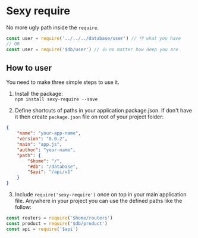 # Sexy require
No more ugly path inside the `require`. <br/>
```js
const user = require('../../../database/user') // 👎 what you have
// OR
const user = require('$db/user') // 👍 no matter how deep you are
```

## How to user
You need to make three simple steps to use it.
1. Install the package:<br/>
	`npm install sexy-require --save`

2. Define shortcuts of paths in your application package.json. If don't have it then create `package.json` file on root of your project folder:
```json
{
	"name": "your-app-name",
	"version": "0.0.2",
	"main": "app.js",
	"author": "your-name",
	"path": {
		"$home": "/",
		"#db": "/database",
		"$api": "/api/v1"
	}
}
```

3. Include `require('sexy-require')` once on top in your main application file. Anywhere in your project you can use the defined paths like the follow:
```js
const routers = require('$home/routers')
const product = require('$db/product')
const api = require('$api')
```
